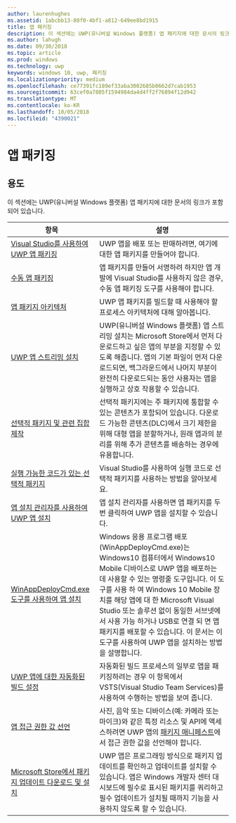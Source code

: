 ```yaml
---
author: laurenhughes
ms.assetid: 1abcbb13-80f0-4bf1-a812-649ee8bd1915
title: 앱 패키징
description: 이 섹션에는 UWP(유니버설 Windows 플랫폼) 앱 패키지에 대한 문서의 링크가 포함되어 있습니다.
ms.author: lahugh
ms.date: 09/30/2018
ms.topic: article
ms.prod: windows
ms.technology: uwp
keywords: windows 10, uwp, 패키징
ms.localizationpriority: medium
ms.openlocfilehash: ce77391fc189ef33aba3002685b0662d7cab1953
ms.sourcegitcommit: 63cef0a7805f1594984da4d4ff2f76894f12d942
ms.translationtype: MT
ms.contentlocale: ko-KR
ms.lasthandoff: 10/05/2018
ms.locfileid: "4390021"
---
```

# <a name="packaging-apps"></a>앱 패키징


## <a name="purpose"></a>용도

이 섹션에는 UWP(유니버설 Windows 플랫폼) 앱 패키지에 대한 문서의 링크가 포함되어 있습니다.

| 항목 | 설명 |
|-------|-------------|
| [Visual Studio를 사용하여 UWP 앱 패키징](packaging-uwp-apps.md) | UWP 앱을 배포 또는 판매하려면, 여기에 대한 앱 패키지를 만들어야 합니다. |
| [수동 앱 패키징](manual-packaging-root.md) | 앱 패키지를 만들어 서명하려 하지만 앱 개발에 Visual Studio를 사용하지 않은 경우, 수동 앱 패키징 도구를 사용해야 합니다. |
| [앱 패키지 아키텍처](device-architecture.md) | UWP 앱 패키지를 빌드할 때 사용해야 할 프로세스 아키텍처에 대해 알아봅니다. |
| [UWP 앱 스트리밍 설치](streaming-install.md) | UWP(유니버설 Windows 플랫폼) 앱 스트리밍 설치는 Microsoft Store에서 먼저 다운로드하고 싶은 앱의 부분을 지정할 수 있도록 해줍니다. 앱의 기본 파일이 먼저 다운로드되면, 백그라운드에서 나머지 부분이 완전히 다운로드되는 동안 사용자는 앱을 실행하고 상호 작용할 수 있습니다. |
| [선택적 패키지 및 관련 집합 제작](optional-packages.md) | 선택적 패키지에는 주 패키지에 통합할 수 있는 콘텐츠가 포함되어 있습니다. 다운로드 가능한 콘텐츠(DLC)에서 크기 제한을 위해 대형 앱을 분할하거나, 원래 앱과의 분리를 위해 추가 콘텐츠를 배송하는 경우에 유용합니다. |
| [실행 가능한 코드가 있는 선택적 패키지](optional-packages-with-executable-code.md) | Visual Studio를 사용하여 실행 코드로 선택적 패키지를 사용하는 방법을 알아보세요. |
| [앱 설치 관리자를 사용하여 UWP 앱 설치](appinstaller-root.md) | 앱 설치 관리자를 사용하면 앱 패키지를 두 번 클릭하여 UWP 앱을 설치할 수 있습니다. |
| [WinAppDeployCmd.exe 도구를 사용하여 앱 설치](install-universal-windows-apps-with-the-winappdeploycmd-tool.md) | Windows 응용 프로그램 배포(WinAppDeployCmd.exe)는 Windows10 컴퓨터에서 Windows10 Mobile 디바이스로 UWP 앱을 배포하는 데 사용할 수 있는 명령줄 도구입니다. 이 도구를 사용 하 여 Windows 10 Mobile 장치를 해당 앱에 대 한 Microsoft Visual Studio 또는 솔루션 없이 동일한 서브넷에서 사용 가능 하거나 USB로 연결 되 면 앱 패키지를 배포할 수 있습니다. 이 문서는 이 도구를 사용하여 UWP 앱을 설치하는 방법을 설명합니다. |
| [UWP 앱에 대한 자동화된 빌드 설정](auto-build-package-uwp-apps.md) | 자동화된 빌드 프로세스의 일부로 앱을 패키징하려는 경우 이 항목에서 VSTS(Visual Studio Team Services)를 사용하여 수행하는 방법을 보여 줍니다. |
| [앱 접근 권한 값 선언](app-capability-declarations.md) | 사진, 음악 또는 디바이스(예: 카메라 또는 마이크)와 같은 특정 리소스 및 API에 액세스하려면 UWP 앱의 [패키지 매니페스트](https://msdn.microsoft.com/library/windows/apps/BR211474)에서 접근 권한 값을 선언해야 합니다. |
| [Microsoft Store에서 패키지 업데이트 다운로드 및 설치](self-install-package-updates.md) | UWP 앱은 프로그래밍 방식으로 패키지 업데이트를 확인하고 업데이트를 설치할 수 있습니다. 앱은 Windows 개발자 센터 대시보드에 필수로 표시된 패키지를 쿼리하고 필수 업데이트가 설치될 때까지 기능을 사용하지 않도록 할 수 있습니다.  |
